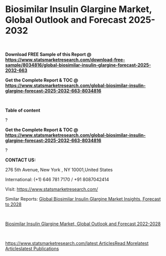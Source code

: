 <h1>Biosimilar Insulin Glargine Market, Global Outlook and Forecast 2025-2032</h1><br/><p><strong>Download FREE Sample of this Report @ <a href="https://www.statsmarketresearch.com/download-free-sample/8034816/global-biosimilar-insulin-glargine-forecast-2025-2032-663">https://www.statsmarketresearch.com/download-free-sample/8034816/global-biosimilar-insulin-glargine-forecast-2025-2032-663</a></strong></p>
 
 
 
 <div><b>Get the Complete Report & TOC @ <a href="https://www.statsmarketresearch.com/global-biosimilar-insulin-glargine-forecast-2025-2032-663-8034816">https://www.statsmarketresearch.com/global-biosimilar-insulin-glargine-forecast-2025-2032-663-8034816</a></b></div>
 
 
 
 <p><br />
 
 <b>Table of content</b></p>
 
 
 
 <p>? </p>
 
 
 
 <div><b>Get the Complete Report & TOC @ <a href="https://www.statsmarketresearch.com/global-biosimilar-insulin-glargine-forecast-2025-2032-663-8034816">https://www.statsmarketresearch.com/global-biosimilar-insulin-glargine-forecast-2025-2032-663-8034816</a></b></div>
 
 
 
 <p>? </p>
 
 
 
 <p><b>CONTACT US:</b><br />
 
 276 5th Avenue, New York , NY 10001,United States<br />
 
 International: (+1) 646 781 7170 / +91 8087042414<br />
 
 Visit: <a href="https://www.statsmarketresearch.com/">https://www.statsmarketresearch.com/</a><br />
 
 Similar Reports: <a href="https://www.statsmarketresearch.com/global-biosimilar-insulin-glargine-forecast-2025-2032-663-8034816">Global Biosimilar Insulin Glargine Market Insights, Forecast to 2028</a><br />
 
 <br />
 
 <a href="https://www.statsmarketresearch.com/global-biosimilar-insulin-glargine-forecast-2025-2032-663-8034816">Biosimilar Insulin Glargine Market, Global Outlook and Forecast 2022-2028</a><br />
 
 <br />
 
 <a href="https://gyeongbokgung.com">https://www.statsmarketresearch.com/</a><a href="https://hallyeomaritime.com">latest Articles</a><a href="https://jingwansa.com">Read More</a><a href="https://nguoiviet.jp/">latest Articles</a><a href="https://www.intelmarketresearch.com/">latest Publications</a></p>